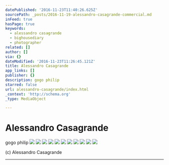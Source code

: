 ```yaml
---
datePublished: '2016-11-23T11:40:26.625Z'
sourcePath: _posts/2016-11-19-alessandro-casagrande-commercial.md
inFeed: true
hasPage: true
keywords:
  - alessandro casagrande
  - bighousediary
  - photographer
related: []
author: []
via: {}
dateModified: '2016-11-23T11:26:45.121Z'
title: Alessandro Casagrande
app_links: []
publisher: {}
description: gogo philip
starred: false
url: alessandro-casagrande/index.html
_context: 'http://schema.org'
_type: MediaObject

---
```

# Alessandro Casagrande

gogo philip
![](https://the-grid-user-content.s3-us-west-2.amazonaws.com/3b0655c7-39af-4fc6-bb4a-45108aa921f4.jpg)
![](https://the-grid-user-content.s3-us-west-2.amazonaws.com/7c2006f9-938e-4c56-ad90-b05192f1a7de.jpg)
![](https://the-grid-user-content.s3-us-west-2.amazonaws.com/04343c61-7b4c-4abc-86a0-6a958a829770.jpg)
![](https://the-grid-user-content.s3-us-west-2.amazonaws.com/ad56da32-4068-4d53-8cfa-88ba6562c140.jpg)
![](https://the-grid-user-content.s3-us-west-2.amazonaws.com/41ab10e6-e2cb-4fb5-a2da-3a08360935e9.jpg)
![](https://the-grid-user-content.s3-us-west-2.amazonaws.com/4578ef9b-160f-456e-a878-dc070e97852a.jpg)
![](https://the-grid-user-content.s3-us-west-2.amazonaws.com/171cfe4a-346a-4d1b-a523-f5681977923c.jpg)
![](https://the-grid-user-content.s3-us-west-2.amazonaws.com/4c1500c2-08ab-40c9-a7c3-6c8632bd614f.jpg)
![](https://the-grid-user-content.s3-us-west-2.amazonaws.com/d001b278-6aec-4fe7-9bf0-af58eb0d8bf3.jpg)
![](https://the-grid-user-content.s3-us-west-2.amazonaws.com/819740bd-75e3-4f60-9b83-d45a884d8756.jpg)
![](https://the-grid-user-content.s3-us-west-2.amazonaws.com/87dfd3ee-01e8-4305-b221-0bd0cbdbbb65.jpg)

(c) Alessandro Casagrande 

---